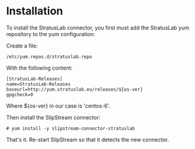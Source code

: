 Installation
=======

To install the StratusLab connector, you first must add the StratusLab yum repository
to the yum configuration:

Create a file:
```
/etc/yum.repos.d/stratuslab.repo
```

With the following content:

```
[StratusLab-Releases]
name=StratusLab-Releases
baseurl=http://yum.stratuslab.eu/releases/${os-ver}
gpgcheck=0
```

Where ${os-ver} in our case is 'centos-6'.

Then install the SlipStream connector:
```
# yum install -y slipstream-connector-stratuslab
```

That's it. Re-start SlipStream so that it detects the new connector.
